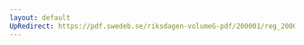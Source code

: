 ```yaml
---
layout: default
UpRedirect: https://pdf.swedeb.se/riksdagen-volumeG-pdf/200001/reg_200001/reg_200001_0170.pdf
---
```

